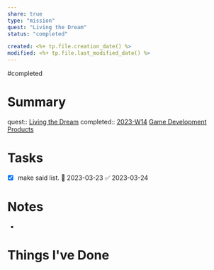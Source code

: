 ```yaml
---
share: true
type: "mission"
quest: "Living the Dream"
status: "completed"

created: <%+ tp.file.creation_date() %> 
modified: <%+ tp.file.last_modified_date() %>
---
```

#completed 
# Summary
quest:: [Living the Dream](./Living%20the%20Dream.md)
completed:: [2023-W14](./2023-W14.md)
[Game Development Products](./Game%20Development%20Products.md)

# Tasks
- [x] make said list. 📅 2023-03-23 ✅ 2023-03-24

# Notes
- 	

# Things I've Done
